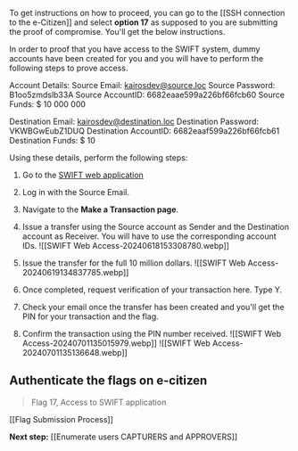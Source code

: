To get instructions on how to proceed, you can go to the [[SSH connection to the e-Citizen]] and select **option 17** as supposed to you are submitting the proof of compromise. You'll get the below instructions.

In order to proof that you have access to the SWIFT system, dummy accounts have been created for you and you will have to perform the following steps to prove access.

Account Details:
Source Email:           kairosdev@source.loc
Source Password:        B1oo5zmdslb33A
Source AccountID:       6682eaae599a226bf66fcb60
Source Funds:           $ 10 000 000

Destination Email:      kairosdev@destination.loc
Destination Password:   VKWBGwEubZ1DUQ
Destination AccountID:  6682eaaf599a226bf66fcb61
Destination Funds:      $ 10




Using these details, perform the following steps:
1. Go to the [SWIFT web application](http://swift.bank.thereserve.loc/)
2. Log in with the Source Email.
3. Navigate to the **Make a Transaction page**.
4. Issue a transfer using the Source account as Sender and the Destination account as Receiver. You will have to use the corresponding account IDs.
	![[SWIFT Web Access-20240618153308780.webp]]

4. Issue the transfer for the full 10 million dollars.
	![[SWIFT Web Access-20240619134837785.webp]]
5. Once completed, request verification of your transaction here. Type Y.
6. Check your email once the transfer has been created and you'll get the PIN for your transaction and the flag.
7. Confirm the transaction using the PIN number received.
	![[SWIFT Web Access-20240701135015979.webp]]
	![[SWIFT Web Access-20240701135136648.webp]]
## Authenticate the flags on e-citizen

> Flag 17, Access to SWIFT application 

[[Flag Submission Process]]

**Next step:** [[Enumerate users CAPTURERS and APPROVERS]]

